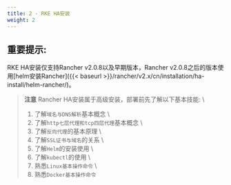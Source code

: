 ```yaml
---
title: 2 - RKE HA安装
weight: 2
---
```


## 重要提示:

RKE HA安装仅支持Rancher v2.0.8以及早期版本，Rancher v2.0.8之后的版本使用[helm安装Rancher]({{< baseurl >}}/rancher/v2.x/cn/installation/ha-install/helm-rancher/)。

> **注意** Rancher HA安装属于高级安装，部署前先了解以下基本技能: \
> 1. 了解`域名与DNS解析`基本概念 \
> 2. 了解`http七层代理和tcp四层代理`基本概念 \
> 3. 了解`反向代理`的基本原理 \
> 4. 了解`SSL证书与域名`的关系 \
> 5. 了解`Helm`的安装使用 \
> 6. 了解`kubectl`的使用 \
> 7. 熟悉`Linux基本操作命令` \
> 8. 熟悉`Docker基本操作命令`
